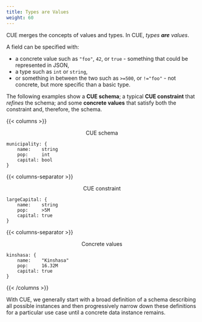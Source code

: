```yaml
---
title: Types are Values
weight: 60
---
```


CUE merges the concepts of values and types.
In CUE, *types **are** values*.

A field can be specified with:

- a concrete value such as `"foo"`, `42`, or `true` - something that could be
  represented in JSON,
- a type such as `int` or  `string`,
- or something in between the two such as `>=500`, or `!="foo"` - not concrete,
  but more specific than a basic type.

The following examples show
a **CUE schema**;
a typical **CUE constraint** that *refines* the schema;
and some **concrete values** that satisfy both the constraint and, therefore, the schema.

{{< columns >}}

<center>CUE schema</center>

```cue
municipality: {
	name:    string
	pop:     int
	capital: bool
}
```

{{< columns-separator >}}

<center>CUE constraint</center>

```cue
largeCapital: {
	name:    string
	pop:     >5M
	capital: true
}
```

{{< columns-separator >}}

<center>Concrete values</center>

```cue
kinshasa: {
	name:    "Kinshasa"
	pop:     16.32M
	capital: true
}
```

{{< /columns >}}

With CUE, we generally start with
a broad definition of a schema describing all possible instances
and then
progressively narrow down these definitions for a particular use case
until
a concrete data instance remains.
